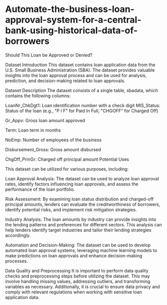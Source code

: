 # Automate-the-business-loan-approval-system-for-a-central-bank-using-historical-data-of-borrowers


Should This Loan be Approved or Denied?

Dataset Introduction This dataset contains loan application data from the U.S. Small Business Administration (SBA). The dataset provides valuable insights into the loan approval process and can be used for analysis, prediction, and decision-making related to loan approvals.

Dataset Description The dataset consists of a single table, sbadata, which contains the following columns:

LoanNr_ChkDgt1: Loan identification number with a check digit MIS_Status: Status of the loan (e.g., "P I F" for Paid In Full, "CHGOFF" for Charged Off)

Gr_Appv: Gross loan amount approved

Term: Loan term in months

NoEmp: Number of employees of the business

Disbursement_Gross: Gross amount disbursed

ChgOff_PrinGr: Charged off principal amount Potential Uses

This dataset can be utilized for various purposes, including:

Loan Approval Analysis: The dataset can be used to analyze loan approval rates, identify factors influencing loan approvals, and assess the performance of the loan portfolio.

Risk Assessment: By examining loan status distribution and charged-off principal amounts, lenders can evaluate the creditworthiness of borrowers, identify potential risks, and implement risk mitigation strategies.

Industry Analysis: The loan amounts by industry can provide insights into the lending patterns and preferences for different sectors. This analysis can help lenders identify target industries and tailor their lending strategies accordingly.

Automation and Decision-Making: The dataset can be used to develop automated loan approval systems, leveraging machine learning models to make predictions on loan approvals and enhance decision-making processes.

Data Quality and Preprocessing It is important to perform data quality checks and preprocessing steps before utilizing the dataset. This may involve handling missing values, addressing outliers, and transforming variables as necessary. Additionally, it is crucial to ensure data privacy and comply with relevant regulations when working with sensitive loan application data.
